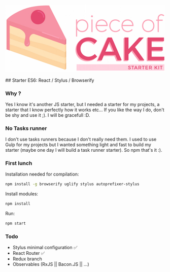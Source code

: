 <p align="center">
  <img src="https://github.com/ziiw/starter-es6-react/blob/master/piece_of_cake-02.jpg" />
</p>
## Starter ES6: React / Stylus / Browserify

### Why ?
Yes I know it's another JS starter, but I needed a starter for my projects, a starter that I know perfectly how it works etc... If you like the way I do, don't be shy and use it ;). I will be gracefull :D.

### No Tasks runner
I don't use tasks runners because I don't really need them. I used to use Gulp for my projects but I wanted something light and fast to build my starter (maybe one day I will build a task runner starter). So npm that's it :).

### First lunch
Installation needed for compilation:
``` sh
npm install -g browserify uglify stylus autoprefixer-stylus
```

Install modules:
``` sh
npm install
```

Run:
``` sh
npm start
```

### Todo
* Stylus minimal configuration :white_check_mark:
* React Router :white_check_mark:
* Redux branch 
* Observables (RxJS || Bacon.JS || ...)
